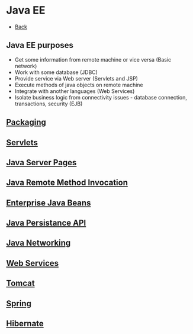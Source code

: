 # Java EE

+ [Back](../README.md)

## Java EE purposes

+ Get some information from remote machine or vice versa (Basic network)
+ Work with some database (JDBC)
+ Provide service via Web server (Servlets and JSP)
+ Execute methods of java objects on remote machine
+ Integrate with another languages (Web Services)
+ Isolate business logic from connectivity issues - 
    database connection, transactions, security (EJB)

## [Packaging](package/README.md)
## [Servlets](servlet/README.md)
## [Java Server Pages](jsp/README.md)
## [Java Remote Method Invocation](rmi/README.md)
## [Enterprise Java Beans](ejb/README.md)
## [Java Persistance API](jpa/README.md)
## [Java Networking](net/README.md)
## [Web Services](webservices/README.md)
## [Tomcat](tomcat/README.md)
## [Spring](spring/README.md)
## [Hibernate](hibernate/README.md)
